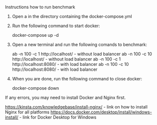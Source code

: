 Instructions how to run benchmark

1. Open a in the directory containing the docker-compose.yml
2. Run the following command to start docker:

	docker-compose up -d

3. Open a new terminal and run the following comands to benchmark:
	
	ab -n 100 -c 1 http://localhost/	- without load balancer
	ab -n 100 -c 10 http://localhost/	- without load balancer
	ab -n 100 -c 1 http://localhost:8080/	- with load balancer
	ab -n 100 -c 10 http://localhost:8080/	- with load balancer

4. When you are done, run the following command to close docker:

	docker-compose down

If any errors, you may need to install Docker and Nginx first.

https://kinsta.com/knowledgebase/install-nginx/     - link on how to install Nginx for all platforms
https://docs.docker.com/desktop/install/windows-install/	- link for Docker Desktop for Windows
